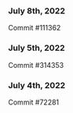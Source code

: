 ### July 8th, 2022

Commit #111362

### July 5th, 2022

Commit #314353


### July 4th, 2022

Commit #72281
